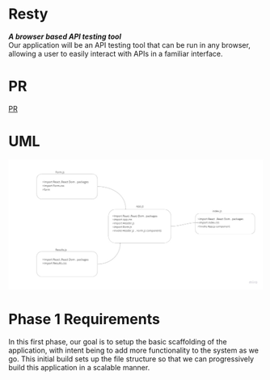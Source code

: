 # Resty  
***A browser based API testing tool***  
Our application will be an API testing tool that can be run in any browser, allowing a user to easily interact with APIs in a familiar interface.  

# PR  
[PR](https://github.com/Oubaida996/resty)  

# UML  
![UML](./assets/Resty_uml.jpg)  


# Phase 1 Requirements 
 In this first phase, our goal is to setup the basic scaffolding of the application, with intent being to add more functionality to the system as we go. This initial build sets up the file structure so that we can progressively build this application in a scalable manner.
